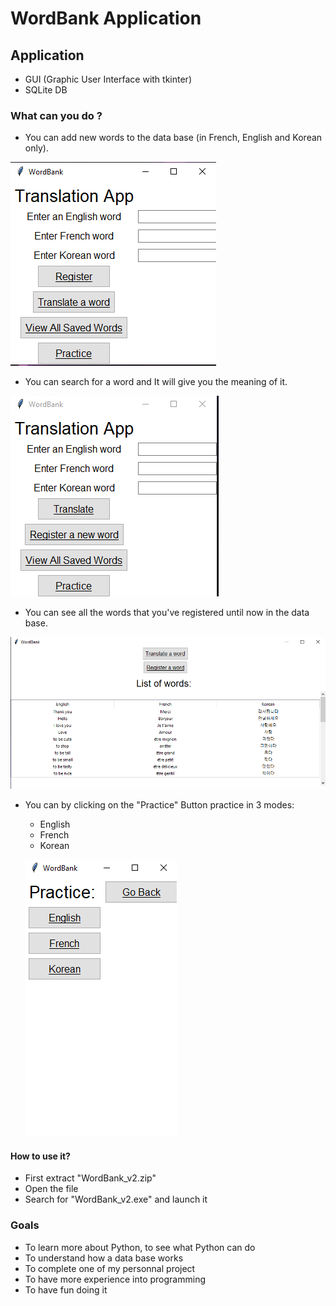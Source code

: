 # WordBank Application
## Application

- GUI (Graphic User Interface with tkinter)
- SQLite DB

### What can you do ?
- You can add new words to the data base (in French, English and Korean only).

 ![Register](./wordbank_image/register_image.png)

- You can search for a word and It will give you the meaning of it.

 ![Translation](./wordbank_image/Translation.png)

- You can see all the words that you've registered until now in the data base.

![List](./wordbank_image/List_words.png)

- You can by clicking on the "Practice" Button practice in 3 modes:
  - English 
  - French
  - Korean
  
  ![Practice](./wordbank_image/Practice.png)


#### How to use it?

- First extract "WordBank_v2.zip"
- Open the file
- Search for "WordBank_v2.exe" and launch it

### Goals
- To learn more about Python, to see what Python can do
- To understand how a data base works
- To complete one of my personnal project
- To have more experience into programming
- To have fun doing it


